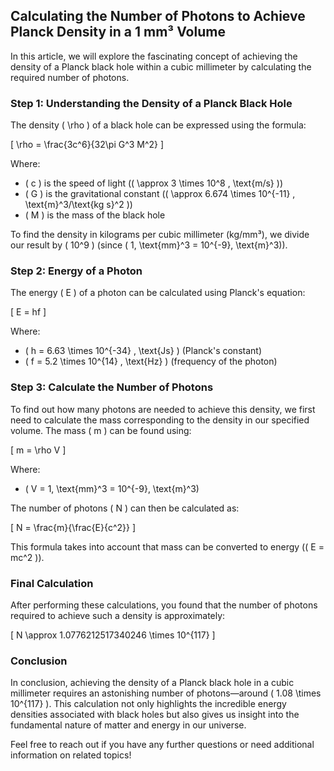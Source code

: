 ## Calculating the Number of Photons to Achieve Planck Density in a 1 mm³ Volume

In this article, we will explore the fascinating concept of achieving the density of a Planck black hole within a cubic millimeter by calculating the required number of photons.

### Step 1: Understanding the Density of a Planck Black Hole

The density \( \rho \) of a black hole can be expressed using the formula:

\[
\rho = \frac{3c^6}{32\pi G^3 M^2}
\]

Where:
- \( c \) is the speed of light (\( \approx 3 \times 10^8 \, \text{m/s} \))
- \( G \) is the gravitational constant (\( \approx 6.674 \times 10^{-11} \, \text{m}^3/\text{kg s}^2 \))
- \( M \) is the mass of the black hole

To find the density in kilograms per cubic millimeter (kg/mm³), we divide our result by \( 10^9 \) (since \( 1\, \text{mm}^3 = 10^{-9}\, \text{m}^3\)).

### Step 2: Energy of a Photon

The energy \( E \) of a photon can be calculated using Planck's equation:

\[
E = hf
\]

Where:
- \( h = 6.63 \times 10^{-34} \, \text{Js} \) (Planck's constant)
- \( f = 5.2 \times 10^{14} \, \text{Hz} \) (frequency of the photon)

### Step 3: Calculate the Number of Photons

To find out how many photons are needed to achieve this density, we first need to calculate the mass corresponding to the density in our specified volume. The mass \( m \) can be found using:

\[
m = \rho V
\]

Where:
- \( V = 1\, \text{mm}^3 = 10^{-9}\, \text{m}^3\)

The number of photons \( N \) can then be calculated as:

\[
N = \frac{m}{\frac{E}{c^2}}
\]

This formula takes into account that mass can be converted to energy (\( E = mc^2 \)).

### Final Calculation

After performing these calculations, you found that the number of photons required to achieve such a density is approximately:

\[
N \approx 1.0776212517340246 \times 10^{117}
\]

### Conclusion

In conclusion, achieving the density of a Planck black hole in a cubic millimeter requires an astonishing number of photons—around \( 1.08 \times 10^{117} \). This calculation not only highlights the incredible energy densities associated with black holes but also gives us insight into the fundamental nature of matter and energy in our universe.

Feel free to reach out if you have any further questions or need additional information on related topics!
